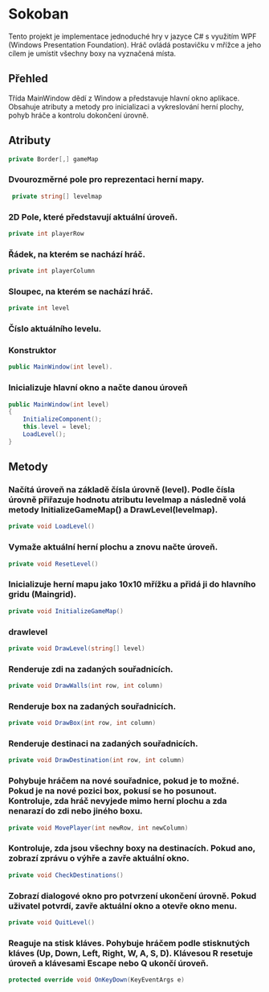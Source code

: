 # Sokoban

Tento projekt je implementace jednoduché hry v jazyce C# s využitím WPF (Windows Presentation Foundation). Hráč ovládá postavičku v mřížce a jeho cílem je umístit všechny boxy na vyznačená místa.

## Přehled
Třída MainWindow dědí z Window a představuje hlavní okno aplikace. Obsahuje atributy a metody pro inicializaci a vykreslování herní plochy, pohyb hráče a kontrolu dokončení úrovně.

## Atributy

```cs 
private Border[,] gameMap
```
### Dvourozměrné pole pro reprezentaci herní mapy.

```cs
 private string[] levelmap
```
### 2D Pole, které představují aktuální úroveň.

```cs
private int playerRow
```
### Řádek, na kterém se nachází hráč.

  ```cs
  private int playerColumn
  ```
  ### Sloupec, na kterém se nachází hráč.

```cs
private int level
```
### Číslo aktuálního levelu.

### Konstruktor
```cs
public MainWindow(int level).
```
### Inicializuje hlavní okno a načte danou úroveň
```cs
public MainWindow(int level)
{
    InitializeComponent();
    this.level = level;
    LoadLevel();
}
```
## Metody

### Načítá úroveň na základě čísla úrovně (level). Podle čísla úrovně přiřazuje hodnotu atributu levelmap a následně volá metody InitializeGameMap() a DrawLevel(levelmap).
```cs
private void LoadLevel()
```
### Vymaže aktuální herní plochu a znovu načte úroveň.
```cs
private void ResetLevel()
```
### Inicializuje herní mapu jako 10x10 mřížku a přidá ji do hlavního gridu (Maingrid).
```cs
private void InitializeGameMap()
```
###  drawlevel
```cs
private void DrawLevel(string[] level)
```
### Renderuje zdi na zadaných souřadnicích.
```cs
private void DrawWalls(int row, int column)
```
### Renderuje box na zadaných souřadnicích.
```cs
private void DrawBox(int row, int column)
```
### Renderuje destinaci na zadaných souřadnicích.
```cs
private void DrawDestination(int row, int column)
```
### Pohybuje hráčem na nové souřadnice, pokud je to možné. Pokud je na nové pozici box, pokusí se ho posunout. Kontroluje, zda hráč nevyjede mimo herní plochu a zda nenarazí do zdi nebo jiného boxu.
```cs
private void MovePlayer(int newRow, int newColumn)
```
### Kontroluje, zda jsou všechny boxy na destinacích. Pokud ano, zobrazí zprávu o výhře a zavře aktuální okno.
```cs
private void CheckDestinations()
```
### Zobrazí dialogové okno pro potvrzení ukončení úrovně. Pokud uživatel potvrdí, zavře aktuální okno a otevře okno menu.
```cs
private void QuitLevel()
```
### Reaguje na stisk kláves. Pohybuje hráčem podle stisknutých kláves (Up, Down, Left, Right, W, A, S, D). Klávesou R resetuje úroveň a klávesami Escape nebo Q ukončí úroveň.
```cs
protected override void OnKeyDown(KeyEventArgs e)
```
